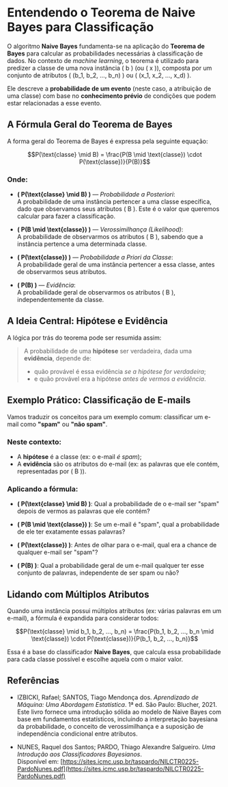 # Entendendo o Teorema de Naive Bayes para Classificação

O algoritmo **Naive Bayes** fundamenta-se na aplicação do **Teorema de Bayes** para calcular as probabilidades necessárias à classificação de dados. No contexto de *machine learning*, o teorema é utilizado para predizer a classe de uma nova instância \( b \) (ou \( x \)), composta por um conjunto de atributos \( (b_1, b_2, ..., b_n) \) ou \( (x_1, x_2, ..., x_d) \).

Ele descreve a **probabilidade de um evento** (neste caso, a atribuição de uma classe) com base no **conhecimento prévio** de condições que podem estar relacionadas a esse evento.



## A Fórmula Geral do Teorema de Bayes

A forma geral do Teorema de Bayes é expressa pela seguinte equação:

```math
P(\text{classe} \mid B) = \frac{P(B \mid \text{classe}) \cdot P(\text{classe})}{P(B)}
```

### Onde:

- **\( P(\text{classe} \mid B) \)** — *Probabilidade a Posteriori*:  
  A probabilidade de uma instância pertencer a uma classe específica, dado que observamos seus atributos \( B \). Este é o valor que queremos calcular para fazer a classificação.

- **\( P(B \mid \text{classe}) \)** — *Verossimilhança (Likelihood)*:  
  A probabilidade de observarmos os atributos \( B \), sabendo que a instância pertence a uma determinada classe.

- **\( P(\text{classe}) \)** — *Probabilidade a Priori da Classe*:  
  A probabilidade geral de uma instância pertencer a essa classe, antes de observarmos seus atributos.

- **\( P(B) \)** — *Evidência*:  
  A probabilidade geral de observarmos os atributos \( B \), independentemente da classe.



## A Ideia Central: Hipótese e Evidência

A lógica por trás do teorema pode ser resumida assim:

> A probabilidade de uma **hipótese** ser verdadeira, dada uma **evidência**, depende de:
> - quão provável é essa evidência *se a hipótese for verdadeira*;
> - e quão provável era a hipótese *antes de vermos a evidência*.



## Exemplo Prático: Classificação de E-mails

Vamos traduzir os conceitos para um exemplo comum: classificar um e-mail como **"spam"** ou **"não spam"**.

### Neste contexto:

- A **hipótese** é a classe (ex: o e-mail *é spam*);
- A **evidência** são os atributos do e-mail (ex: as palavras que ele contém, representadas por \( B \)).

### Aplicando a fórmula:

- **\( P(\text{classe} \mid B) \)**: Qual a probabilidade de o e-mail ser "spam" depois de vermos as palavras que ele contém?

- **\( P(B \mid \text{classe}) \)**: Se um e-mail é "spam", qual a probabilidade de ele ter exatamente essas palavras?

- **\( P(\text{classe}) \)**: Antes de olhar para o e-mail, qual era a chance de qualquer e-mail ser "spam"?

- **\( P(B) \)**: Qual a probabilidade geral de um e-mail qualquer ter esse conjunto de palavras, independente de ser spam ou não?



## Lidando com Múltiplos Atributos

Quando uma instância possui múltiplos atributos (ex: várias palavras em um e-mail), a fórmula é expandida para considerar todos:

```math
P(\text{classe} \mid b_1, b_2, ..., b_n) = \frac{P(b_1, b_2, ..., b_n \mid \text{classe}) \cdot P(\text{classe})}{P(b_1, b_2, ..., b_n)}
```

Essa é a base do classificador **Naive Bayes**, que calcula essa probabilidade para cada classe possível e escolhe aquela com o maior valor.



## Referências

- IZBICKI, Rafael; SANTOS, Tiago Mendonça dos. *Aprendizado de Máquina: Uma Abordagem Estatística*. 1ª ed. São Paulo: Blucher, 2021.  
  Este livro fornece uma introdução sólida ao modelo de Naive Bayes com base em fundamentos estatísticos, incluindo a interpretação bayesiana da probabilidade, o conceito de verossimilhança e a suposição de independência condicional entre atributos.

- NUNES, Raquel dos Santos; PARDO, Thiago Alexandre Salgueiro. *Uma Introdução aos Classificadores Bayesianos*.  
  Disponível em: [https://sites.icmc.usp.br/taspardo/NILCTR0225-PardoNunes.pdf](https://sites.icmc.usp.br/taspardo/NILCTR0225-PardoNunes.pdf)
